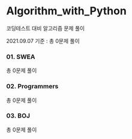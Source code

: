 # Algorithm_with_Python

코딩테스트 대비 알고리즘 문제 풀이

2021.09.07 기준 :  총 0문제 풀이



### 01. SWEA

총 0문제 풀이



### 02. Programmers

총 0문제 풀이



### 03. BOJ

총 0문제 풀이

